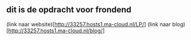 ## dit is de opdracht voor frondend 

(link naar website)[http://33257.hosts1.ma-cloud.nl/LP/]
(link naar blog)[http://33257.hosts1.ma-cloud.nl/blog/]